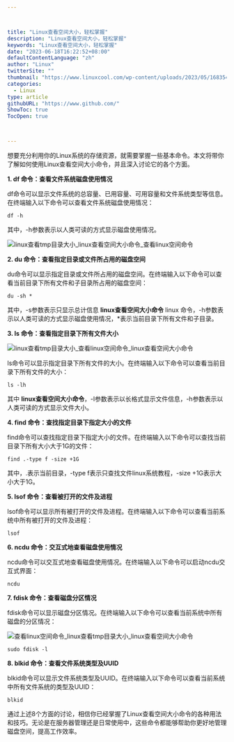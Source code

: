 ```yaml
---



title: "Linux查看空间大小，轻松掌握"
description: "Linux查看空间大小，轻松掌握"
keywords: "Linux查看空间大小，轻松掌握"
date: "2023-06-18T16:22:52+08:00"
defaultContentLanguage: "zh"
author: "Linux"
twitterSite: ""
thumbnail: "https://www.linuxcool.com/wp-content/uploads/2023/05/1683548256981_0.png"
categories:
  - Linux
type: article
githubURL: "https://www.github.com/"
ShowToc: true
TocOpen: true



---
```


想要充分利用你的Linux系统的存储资源，就需要掌握一些基本命令。本文将带你了解如何使用Linux查看空间大小命令，并且深入讨论它的各个方面。

**1. df 命令：查看文件系统磁盘使用情况**

df命令可以显示文件系统的总容量、已用容量、可用容量和文件系统类型等信息。在终端输入以下命令可以查看文件系统磁盘使用情况：

```
df -h
```

其中，-h参数表示以人类可读的方式显示磁盘使用情况。

![linux查看tmp目录大小_linux查看空间大小命令_查看linux空间命令](https://www.linuxcool.com/wp-content/uploads/2023/05/1683548256981_0.png)

**2. du 命令：查看指定目录或文件所占用的磁盘空间**

du命令可以显示指定目录或文件所占用的磁盘空间。在终端输入以下命令可以查看当前目录下所有文件和子目录所占用的磁盘空间：

```
du -sh *
```

其中，-s参数表示只显示总计信息 **linux查看空间大小命令** linux 命令，-h参数表示以人类可读的方式显示磁盘使用情况，*表示当前目录下所有文件和子目录。

**3. ls 命令：查看指定目录下所有文件大小**

![linux查看tmp目录大小_查看linux空间命令_linux查看空间大小命令](https://www.linuxcool.com/wp-content/uploads/2023/05/1683548256981_1.jpg)

ls命令可以显示指定目录下所有文件的大小。在终端输入以下命令可以查看当前目录下所有文件的大小：

```
ls -lh
```

其中 **linux查看空间大小命令**，-l参数表示以长格式显示文件信息，-h参数表示以人类可读的方式显示文件大小。

**4. find 命令：查找指定目录下指定大小的文件**

find命令可以查找指定目录下指定大小的文件。在终端输入以下命令可以查找当前目录下所有大小大于1G的文件：

```
find .-type f -size +1G
```

其中，.表示当前目录，-type f表示只查找文件linux系统教程，-size +1G表示大小大于1G。

**5. lsof 命令：查看被打开的文件及进程**

lsof命令可以显示所有被打开的文件及进程。在终端输入以下命令可以查看当前系统中所有被打开的文件及进程：

```
lsof
```

**6. ncdu 命令：交互式地查看磁盘使用情况**

ncdu命令可以交互式地查看磁盘使用情况。在终端输入以下命令可以启动ncdu交互式界面：

```
ncdu
```

**7. fdisk 命令：查看磁盘分区情况**

fdisk命令可以显示磁盘分区情况。在终端输入以下命令可以查看当前系统中所有磁盘的分区情况：

![查看linux空间命令_linux查看tmp目录大小_linux查看空间大小命令](https://www.linuxcool.com/wp-content/uploads/2023/05/1683548256981_2.jpg)

```
sudo fdisk -l
```

**8. blkid 命令：查看文件系统类型及UUID**

blkid命令可以显示文件系统类型及UUID。在终端输入以下命令可以查看当前系统中所有文件系统的类型及UUID：

```
blkid
```

通过上述8个方面的讨论，相信你已经掌握了Linux查看空间大小命令的各种用法和技巧。无论是在服务器管理还是日常使用中，这些命令都能够帮助你更好地管理磁盘空间，提高工作效率。